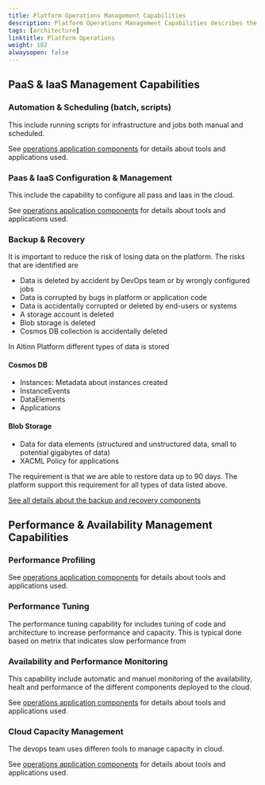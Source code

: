 ```yaml
---
title: Platform Operations Management Capabilities
description: Platform Operations Management Capabilities describes the capabilities needed to operate the platform. 
tags: [architecture]
linktitle: Platform Operations
weight: 102
alwaysopen: false
---
```


## PaaS & IaaS Management Capabilities

### Automation & Scheduling (batch, scripts)
This include running scripts for infrastructure and jobs both manual and scheduled.

See [operations application components](https://docs.altinn.studio/teknologi/altinnstudio/architecture/components/application/nonsolutionspecific/operations/) for details about tools and applications used. 

### Paas & IaaS Configuration & Management
This include the capability to configure all pass and Iaas in the cloud. 

See [operations application components](https://docs.altinn.studio/teknologi/altinnstudio/architecture/components/application/nonsolutionspecific/operations/) for details about tools and applications used. 

### Backup & Recovery
It is important to reduce the risk of losing data on the platform. The risks that are identified are

- Data is deleted by accident by DevOps team or by wrongly configured jobs
- Data is corrupted by bugs in platform or application code
- Data is accidentally corrupted or deleted by end-users or systems
- A storage account is deleted
- Blob storage is deleted
- Cosmos DB collection is accidentally deleted

In Altinn Platform different types of data is stored

#### Cosmos DB

- Instances: Metadata about instances created
- InstanceEvents
- DataElements
- Applications


#### Blob Storage
- Data for data elements (structured and unstructured data, small to potential gigabytes of data)
- XACML Policy for applications

The requirement is that we are able to restore data up to 90 days. 
The platform support this requirement for all types of data listed above. 

[See all details about the backup and recovery components](https://docs.altinn.studio/teknologi/altinnstudio/architecture/components/application/nonsolutionspecific/operations/backupandrecovery/) 


## Performance & Availability Management Capabilities

### Performance Profiling
See [operations application components](https://docs.altinn.studio/teknologi/altinnstudio/architecture/components/application/nonsolutionspecific/operations/) for details about tools and applications used. 

### Performance Tuning
The performance tuning capability for includes tuning of code and architecture to increase performance and capacity. This is typical done based on
metrix that indicates slow performance from

### Availability and Performance Monitoring
This capability include automatic and manuel monitoring of the availability, healt and performance of the different components deployed to the cloud. 

See [operations application components](https://docs.altinn.studio/teknologi/altinnstudio/architecture/components/application/nonsolutionspecific/operations/) for details about tools and applications used. 

### Cloud Capacity Management
The devops team uses differen tools to manage capacity in cloud.

See [operations application components](https://docs.altinn.studio/teknologi/altinnstudio/architecture/components/application/nonsolutionspecific/operations/) for details about tools and applications used. 